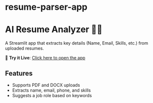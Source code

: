 # resume-parser-app
# AI Resume Analyzer 🧠📄

A Streamlit app that extracts key details (Name, Email, Skills, etc.) from uploaded resumes.

🚀 **Try it Live**: [Click here to open the app](https://huggingface.co/spaces/Shahwar/resume-parser)

## Features
- Supports PDF and DOCX uploads
- Extracts name, email, phone, and skills
- Suggests a job role based on keywords
